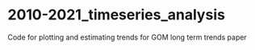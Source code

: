 # 2010-2021_timeseries_analysis
Code for plotting and estimating trends for GOM long term trends paper
